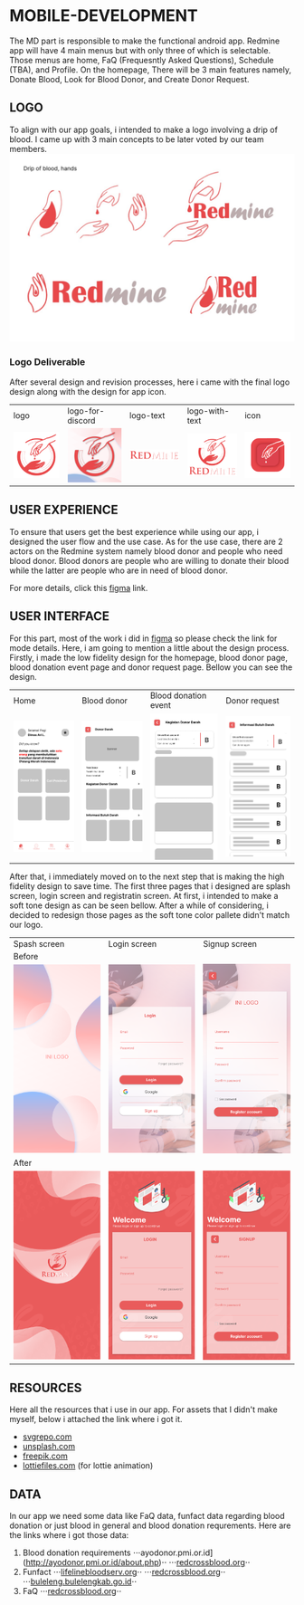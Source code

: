 # MOBILE-DEVELOPMENT

The MD part is responsible to make the functional android app. Redmine app will have 4 main menus but with only three of which is selectable.
Those menus are home, FaQ (Frequesntly Asked Questions), Schedule (TBA), and Profile. On the homepage, There will be 3 main features namely, 
Donate Blood, Look for Blood Donor, and Create Donor Request.

## LOGO
[logo-brainstorm]:https://github.com/Monica255/Bangkit-Capstone-Project-Redmine/blob/android-developer/LOGO/Logo%20brainstorm.png
To align with our app goals, i intended to make a logo involving a drip of blood. I came up with 3 main concepts to be later voted by our team members. 
![alt text][logo-brainstorm]

### Logo Deliverable
[logo]:https://github.com/Monica255/Bangkit-Capstone-Project-Redmine/blob/android-developer/LOGO/logo.png
[logo-for-discord]:https://github.com/Monica255/Bangkit-Capstone-Project-Redmine/blob/android-developer/LOGO/logo-for-discord.png
[logo-text]:https://github.com/Monica255/Bangkit-Capstone-Project-Redmine/blob/android-developer/LOGO/logo-text.png
[logo-with-text]:https://github.com/Monica255/Bangkit-Capstone-Project-Redmine/blob/android-developer/LOGO/logo-with-text.png
[icon]:https://github.com/Monica255/Bangkit-Capstone-Project-Redmine/blob/android-developer/LOGO/app-icon.png
After several design and revision processes, here i came with the final logo design along with the design for app icon.

<table>
  <tr>
    <td>logo</td>
     <td>logo-for-discord</td>
     <td>logo-text</td>
    <td>logo-with-text</td>
     <td>icon</td>
  </tr>
  <tr>
    <td><img src="https://github.com/Monica255/Bangkit-Capstone-Project-Redmine/blob/android-developer/LOGO/logo.png" width=200></td>
    <td><img src="https://github.com/Monica255/Bangkit-Capstone-Project-Redmine/blob/android-developer/LOGO/logo-for-discord.png" width=200 ></td>
    <td><img src="https://github.com/Monica255/Bangkit-Capstone-Project-Redmine/blob/android-developer/LOGO/logo-text.png" width=200 ></td>
    <td><img src="https://github.com/Monica255/Bangkit-Capstone-Project-Redmine/blob/android-developer/LOGO/logo-with-text.png" width=200></td>
    <td><img src="https://github.com/Monica255/Bangkit-Capstone-Project-Redmine/blob/android-developer/LOGO/app-icon.png" width=200 ></td>
  </tr>
 </table>
 
 
## USER EXPERIENCE
[figma-link]:https://www.figma.com/file/6sh69Ed1cLSW0lbDceIK8P/Redmine?node-id=0%3A1
To ensure that users get the best experience while using our app, i designed the user flow and the use case. As for the use case, there are 2 actors on the Redmine system namely blood donor and people who need blood donor. Blood donors are people who are willing to donate their blood while the latter are people who are in need of blood donor.

For more details, click this [figma][figma-link] link.

## USER INTERFACE
For this part, most of the work i did in [figma][figma-link] so please check the link for mode details. Here, i am going to mention a little about the design process. Firstly, i made the low fidelity design for the homepage, blood donor page, blood donation event page and donor request page. Bellow you can see the design.


 <table>
  <tr>
     <td>Home</td>
     <td>Blood donor</td>
     <td>Blood donation event</td>
     <td>Donor request</td>
  </tr>
  <tr>
    <td><img src="https://github.com/Monica255/Bangkit-Capstone-Project-Redmine/blob/android-developer/UIUX/lofi/Home.png" width=250 ></td>
    <td><img src="https://github.com/Monica255/Bangkit-Capstone-Project-Redmine/blob/android-developer/UIUX/lofi/Donor%20darah.png" width=250></td>
    <td><img src="https://github.com/Monica255/Bangkit-Capstone-Project-Redmine/blob/android-developer/UIUX/lofi/Donor%20darah-1.png" width=250></td>
    <td><img src="https://github.com/Monica255/Bangkit-Capstone-Project-Redmine/blob/android-developer/UIUX/lofi/Donor%20darah-2.png" width=250></td>
  </tr>
 </table>
 
[splash]:https://github.com/Monica255/Bangkit-Capstone-Project-Redmine/blob/android-developer/UIUX/hifi/Splash.png
[login]:https://github.com/Monica255/Bangkit-Capstone-Project-Redmine/blob/android-developer/UIUX/hifi/Login.png
[signup]:https://github.com/Monica255/Bangkit-Capstone-Project-Redmine/blob/android-developer/UIUX/hifi/Signup.png
[splash2]:https://github.com/Monica255/Bangkit-Capstone-Project-Redmine/blob/android-developer/UIUX/hifi/new-splash.png
[login2]:https://github.com/Monica255/Bangkit-Capstone-Project-Redmine/blob/android-developer/UIUX/hifi/new-login.png
[signup2]:https://github.com/Monica255/Bangkit-Capstone-Project-Redmine/blob/android-developer/UIUX/hifi/new-regis.png
After that, i immediately moved on to the next step that is making the high fidelity design to save time. The first three pages that i designed are splash screen, login screen and registratin screen. At first, i intended to make a soft tone design as can be seen bellow. After a while of considering, i decided to redesign those pages as the soft tone color pallete didn't match our logo.

 <table>
  <tr>
     <td>Spash screen</td>
     <td>Login screen</td>
     <td>Signup screen</td>
  </tr>
   <td colspan="3">Before</td>
  <tr>
    <td><img src="https://github.com/Monica255/Bangkit-Capstone-Project-Redmine/blob/android-developer/UIUX/hifi/Splash.png" ></td>
    <td><img src="https://github.com/Monica255/Bangkit-Capstone-Project-Redmine/blob/android-developer/UIUX/hifi/Login.png" ></td>
    <td><img src="https://github.com/Monica255/Bangkit-Capstone-Project-Redmine/blob/android-developer/UIUX/hifi/Signup.png" ></td>
  </tr>
  <td colspan="3">After</td>
  <tr>
    <td><img src="https://github.com/Monica255/Bangkit-Capstone-Project-Redmine/blob/android-developer/UIUX/hifi/new-splash.png"></td>
    <td><img src="https://github.com/Monica255/Bangkit-Capstone-Project-Redmine/blob/android-developer/UIUX/hifi/new-login.png"></td>
    <td><img src="https://github.com/Monica255/Bangkit-Capstone-Project-Redmine/blob/android-developer/UIUX/hifi/new-regis.png" ></td>
  </tr>
 </table>
 
 ## RESOURCES
 Here all the resources that i use in our app. For assets that I didn't make myself, below i attached the link where i got it.
- [svgrepo.com](https://www.svgrepo.com/)
- [unsplash.com](https://unsplash.com/)
- [freepik.com](https://www.freepik.com/home)
- [lottiefiles.com](https://lottiefiles.com/) (for lottie animation)
 
 ## DATA
In our app we need some data like FaQ data, funfact data regarding blood donation or just blood in general and blood donation requrements.
Here are the links where i got those data:

1. Blood donation requirements
⋅⋅⋅ayodonor.pmi.or.id](http://ayodonor.pmi.or.id/about.php)⋅⋅
⋅⋅⋅[redcrossblood.org](https://www.redcrossblood.org/donate-blood/how-to-donate/eligibility-requirements.html)⋅⋅
2. Funfact
⋅⋅⋅[lifelinebloodserv.org](https://www.lifelinebloodserv.org/blood-facts)⋅⋅
⋅⋅⋅[redcrossblood.org](https://www.redcrossblood.org/donate-blood/how-to-donate/how-blood-donations-help/blood-needs-blood-supply.html)⋅⋅
⋅⋅⋅[buleleng.bulelengkab.go.id](https://buleleng.bulelengkab.go.id/informasi/detail/artikel/35-kenali-manfaat-rutin-donor-darah-bagi-kesehatan)⋅⋅
3. FaQ
⋅⋅⋅[redcrossblood.org](https://www.redcrossblood.org/faq.html)⋅⋅


